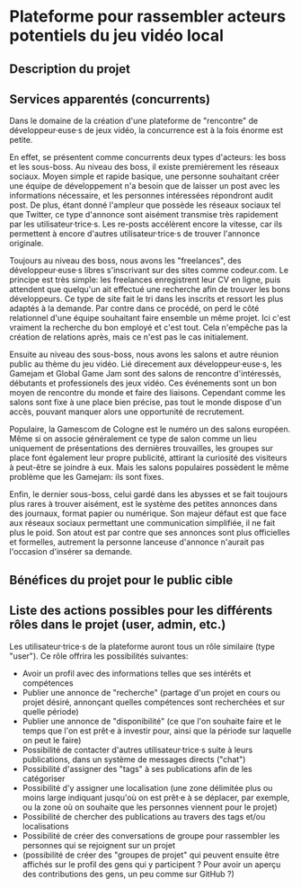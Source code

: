 # Plateforme pour rassembler acteurs potentiels du jeu vidéo local

## Description du projet

## Services apparentés (concurrents)

Dans le domaine de la création d'une plateforme de "rencontre" de développeur·euse·s de jeux vidéo, la concurrence est à la fois énorme est petite.

En effet, se présentent comme concurrents deux types d'acteurs: les boss et les sous-boss.
Au niveau des boss, il existe premièrement les réseaux sociaux. 
Moyen simple et rapide basique, une personne souhaitant créer une équipe de développement n'a besoin que de laisser un post avec les informations nécessaire, et les personnes intéressées répondront audit post. De plus, étant donné l'ampleur que possède les réseaux sociaux tel que Twitter, ce type d'annonce sont aisément transmise très rapidement par les utilisateur·trice·s. Les re-posts accélèrent encore la vitesse, car ils permettent à encore d'autres utilisateur·trice·s de trouver l'annonce originale.

Toujours au niveau des boss, nous avons les "freelances", des développeur·euse·s libres s'inscrivant sur des sites comme codeur.com. Le principe est très simple: les freelances enregistrent leur CV en ligne, puis attendent que quelqu'un ait effectué une recherche afin de trouver les bons développeurs. Ce type de site fait le tri dans les inscrits et ressort les plus adaptés à la demande. Par contre dans ce procédé, on perd le côté relationnel d'une équipe souhaitant faire ensemble un même projet. Ici c'est vraiment la recherche du bon employé et c'est tout. Cela n'empêche pas la création de relations après, mais ce n'est pas le cas initialement.

Ensuite au niveau des sous-boss, nous avons les salons et autre réunion public au thème du jeu vidéo.
Lié direcement aux développeur·euse·s, les Gamejam et Global Game Jam sont des salons de rencontre d'intéressés, débutants et professionels des jeux vidéo. Ces événements sont un bon moyen de rencontre du monde et faire des liaisons. Cependant comme les salons sont fixe à une place bien précise, pas tout le monde dispose d'un accès, pouvant manquer alors une opportunité de recrutement.

Populaire, la Gamescom de Cologne est le numéro un des salons européen. Même si on associe généralement ce type de salon comme un lieu uniquement de présentations des dernières trouvailles, les groupes sur place font également leur propre publicité, attirant la curiosité des visiteurs à peut-être se joindre à eux. Mais les salons populaires possèdent le même problème que les Gamejam: ils sont fixes.

Enfin, le dernier sous-boss, celui gardé dans les abysses et se fait toujours plus rares à trouver aisément, est le système des petites annonces dans des journaux, format papier ou numérique. Son majeur défaut est que face aux réseaux sociaux permettant une communication simplifiée, il ne fait plus le poid. Son atout est par contre que ses annonces sont plus officielles et formelles, autrement la personne lanceuse d'annonce n'aurait pas l'occasion d'insérer sa demande.


## Bénéfices du projet pour le public cible

## Liste des actions possibles pour les différents rôles dans le projet (user, admin, etc.)

Les utilisateur·trice·s de la plateforme auront tous un rôle similaire (type "user"). Ce rôle offrira les possibilités suivantes:

- Avoir un profil avec des informations telles que ses intérêts et compétences
- Publier une annonce de "recherche" (partage d'un projet en cours ou projet désiré, annonçant quelles compétences sont recherchées et sur quelle période)
- Publier une annonce de "disponibilité" (ce que l'on souhaite faire et le temps que l'on est prêt·e à investir pour, ainsi que la période sur laquelle on peut le faire)
- Possibilité de contacter d'autres utilisateur·trice·s suite à leurs publications, dans un système de messages directs ("chat")
- Possibilité d'assigner des "tags" à ses publications afin de les catégoriser
- Possibilité d'y assigner une localisation (une zone délimitée plus ou moins large indiquant jusqu'où on est prêt·e à se déplacer, par exemple, ou la zone où on souhaite que les personnes viennent pour le projet)
- Possibilité de chercher des publications au travers des tags et/ou localisations
- Possibilité de créer des conversations de groupe pour rassembler les personnes qui se rejoignent sur un projet
- (possibilité de créer des "groupes de projet" qui peuvent ensuite être affichés sur le profil des gens qui y participent ? Pour avoir un aperçu des contributions des gens, un peu comme sur GitHub ?)
